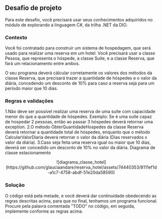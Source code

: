 ## Desafio de projeto

Para este desafio, você precisará usar seus conhecimentos adquiridos no módulo de explorando a linguagem C#, da trilha .NET da DIO.

### Contexto
Você foi contratado para construir um sistema de hospedagem, que será usado para realizar uma reserva em um hotel. Você precisará usar a classe Pessoa, que representa o hóspede, a classe Suíte, e a classe Reserva, que fará um relacionamento entre ambos.

O seu programa deverá cálcular corretamente os valores dos métodos da classe Reserva, que precisará trazer a quantidade de hóspedes e o valor da diária, concedendo um desconto de 10% para caso a reserva seja para um período maior que 10 dias.

### Regras e validações
1.Não deve ser possível realizar uma reserva de uma suíte com capacidade menor do que a quantidade de hóspedes. Exemplo: Se é uma suíte capaz de hospedar 2 pessoas, então ao passar 3 hóspedes deverá retornar uma exception.
2.O método ObterQuantidadeHospedes da classe Reserva deverá retornar a quantidade total de hóspedes, enquanto que o método CalcularValorDiaria deverá retornar o valor da diária (Dias reservados x valor da diária).
3.Caso seja feita uma reserva igual ou maior que 10 dias, deverá ser concedido um desconto de 10% no valor da diária.
Diagrama de classe estacionamento

<div align="center">
![diagrama_classe_hotel](https://github.com/glauciaandare/reserva_hotel/assets/74440353/8111ef1d-a1c7-4758-abdf-51e20da58590)
</div>

### Solução
O código está pela metade, e você deverá dar continuidade obedecendo as regras descritas acima, para que no final, tenhamos um programa funcional. Procure pela palavra comentada "TODO" no código, em seguida, implemente conforme as regras acima. 
